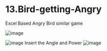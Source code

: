 # 13.Bird-getting-Angry
Excel Based Angry Bird similar game

![image](https://github.com/user-attachments/assets/3a814c8c-aceb-4a19-a084-cf3e0899cd83)


![image](https://github.com/user-attachments/assets/e4e46b0b-5c4e-41b4-8112-eec228ef863d)         Insert the Angle and Power             ![image](https://github.com/user-attachments/assets/751f4ce3-8373-42be-8e0d-457012f54bcb)

